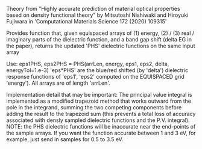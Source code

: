 Theory from "Highly accurate prediction of material optical properties based on density functional theory" by Mitsutoshi Nishiwaki and Hiroyuki Fujiwara in 'Computational Materials Science 172 (2020) 109315'

Provides function that, given equispaced arrays of (1) energy, (2) / (3) real / imaginary parts of the
dielectric function, and a band gap shift (delta EG in the paper), returns the updated 'PHS' dielectric
functions on the same input array

Use:
	eps1PHS, eps2PHS = PHS(arrLen, energy, eps1, eps2, delta, energyTol=1.e-3)
'eps*PHS' are the blue/red shifted (by 'delta') dielectric response functions of 'eps1', 'eps2' computed on the EQUISPACED grid 'energy').  All arrays are of length 'arrLen'.  

Implementation detail that may be important:
The principal value integral is implemented as a modified trapezoid method that works outward from the pole in the integrand, summing the two competing components before adding the result to the trapezoid sum (this prevents a total loss of accuracy associated with densly sampled dielectric functions and the P.V. integral).
NOTE: the PHS dielectric functions will be inaccurate near the end-points of the sample arrays.  If you want the function accurate between 1 and 3 eV, for example, just send in samples for 0.5 to 3.5 eV.


